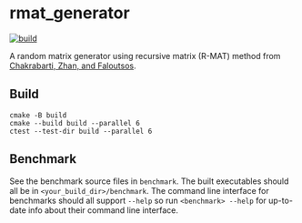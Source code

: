 # rmat_generator

[![build](https://github.com/jamesETsmith/rmat_generator/actions/workflows/ci.yml/badge.svg)](https://github.com/jamesETsmith/rmat_generator/actions/workflows/ci.yml)

A random matrix generator using recursive matrix (R-MAT) method from [Chakrabarti, Zhan, and Faloutsos](https://www.cs.cmu.edu/~christos/PUBLICATIONS/siam04.pdf).


## Build

```shell
cmake -B build
cmake --build build --parallel 6
ctest --test-dir build --parallel 6
```

## Benchmark

See the benchmark source files in `benchmark`. The built executables should all be in `<your_build_dir>/benchmark`. The command line interface for benchmarks should all support `--help` so run `<benchmark> --help` for up-to-date info about their command line interface. 